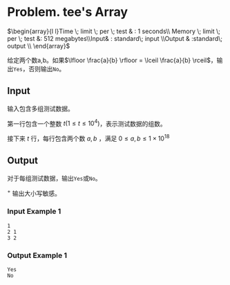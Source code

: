 # Problem. tee's Array

$\begin{array}{l l}Time \; limit \; per \; test & :  1 seconds\\ Memory \; limit \; per \; test &:  512 megabytes\\Input& : standard\;  input \\Output & :standard\;  output \\ \end{array}$

给定两个数a,b。如果$\lfloor \frac{a}{b} \rfloor = \lceil \frac{a}{b} \rceil$，输出`Yes`，否则输出`No`。

## Input

输入包含多组测试数据。

第一行包含一个整数 $t(1\le t \le 10^4)$，表示测试数据的组数。

接下来 $t$ 行，每行包含两个数 $a,b$ ，满足 $0 \le a,b \le 1\times 10^{18}$ 

## Output

对于每组测试数据，输出`Yes`或`No`。

$^+$ 输出大小写敏感。

### Input Example 1

```text
1
2 1
3 2
```

### Output Example 1

```text
Yes
No
```
